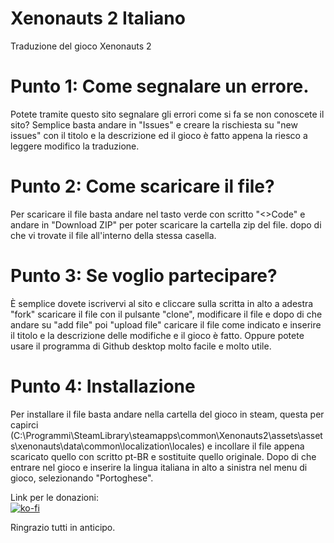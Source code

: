 # Xenonauts 2 Italiano
Traduzione del gioco Xenonauts 2

# Punto 1: Come segnalare un errore.
Potete tramite questo sito segnalare gli errori come si fa se non conoscete il sito?
Semplice basta andare in "Issues" e creare la rischiesta su "new issues" con il titolo e la descrizione ed il gioco è fatto appena la riesco a leggere modifico la traduzione.

# Punto 2: Come scaricare il file?
Per scaricare il file basta andare nel tasto verde con scritto "<>Code" e andare in "Download ZIP" per poter scaricare la cartella zip del file. dopo di che vi trovate il file all'interno della stessa casella.

# Punto 3: Se voglio partecipare?
È semplice dovete iscrivervi al sito e cliccare sulla scritta in alto a adestra "fork" scaricare il file con il pulsante "clone", modificare il file e dopo di che andare su
"add file" poi "upload file" caricare il file come indicato e inserire il titolo e la descrizione delle modifiche e il gioco è fatto. Oppure potete usare il programma di Github desktop molto facile e molto utile.

# Punto 4: Installazione
Per installare il file basta andare nella cartella del gioco in steam, questa per capirci (C:\Programmi\SteamLibrary\steamapps\common\Xenonauts2\assets\assets\xenonauts\data\common\localization\locales) e incollare il file appena scaricato quello con scritto pt-BR e sostituite quello originale. Dopo di che entrare nel gioco e inserire la lingua italiana in alto a sinistra nel menu di gioco, selezionando "Portoghese".

Link per le donazioni: <br>
[![ko-fi](https://ko-fi.com/img/githubbutton_sm.svg)](https://ko-fi.com/X8X2RKY9S)

Ringrazio tutti in anticipo.
